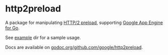 # http2preload

A package for manipulating [HTTP/2 preload](http://w3c.github.io/preload/),
supporting [Google App Engine for Go](https://cloud.google.com/appengine/docs/go/).

See [example](example) dir for a sample usage.

Docs are available on
[godoc.org/github.com/google/http2preload](https://godoc.org/github.com/google/http2preload).
